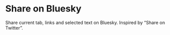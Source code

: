 # Share on Bluesky
 Share current tab, links and selected text on Bluesky. Inspired by “Share on Twitter”.
